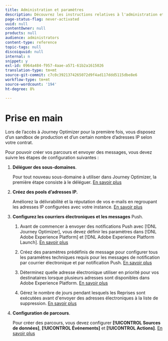 ```yaml
---
title: Administration et paramètres
description: Découvrez les instructions relatives à l'administration et aux paramètres
page-status-flag: never-activated
uuid: null
contentOwner: null
products: null
audience: administrators
content-type: reference
topic-tags: null
discoiquuid: null
internal: n
snippet: y
exl-id: 0964a484-f957-4aae-a571-61b2a1615026
translation-type: tm+mt
source-git-commit: c7c0c3921374265072d9f4ad117ddd5115dbe8e6
workflow-type: tm+mt
source-wordcount: '194'
ht-degree: 8%

---
```



# Prise en main

Lors de l’accès à Journey Optimizer pour la première fois, vous disposez d’un sandbox de production et d’un certain nombre d’adresses IP selon votre contrat.

Pour pouvoir créer vos parcours et envoyer des messages, vous devez suivre les étapes de configuration suivantes :

1. **Déléguer des sous-domaines**.

   Pour tout nouveau sous-domaine à utiliser dans Journey Optimizer, la première étape consiste à le déléguer. [En savoir plus](about-subdomain-delegation.md)

1. **Créez des pools d’adresses IP.**

   Améliorez la délivrabilité et la réputation de vos e-mails en regroupant les adresses IP configurées avec votre instance. [En savoir plus](ip-pools.md)

1. **Configurez les courriers électroniques et les messages** Push.

   1. Avant de commencer à envoyer des notifications Push avec [!DNL Journey Optimizer], vous devez définir les paramètres dans [!DNL Adobe Experience Platform] et [!DNL Adobe Experience Platform Launch]. [En savoir plus](../push-configuration.md)

   1. Créez des paramètres prédéfinis de message pour configurer tous les paramètres techniques requis pour les messages de notification par courrier électronique et par notification Push. [En savoir plus](message-presets.md)

   1. Déterminez quelle adresse électronique utiliser en priorité pour vos destinataires lorsque plusieurs adresses sont disponibles dans Adobe Experience Platform. [En savoir plus](primary-email-addresses.md)

   1. Gérez le nombre de jours pendant lesquels les Reprises sont exécutées avant d&#39;envoyer des adresses électroniques à la liste de suppression. [En savoir plus](get-started-quarantines.md)

1. **Configuration de parcours**.

   Pour créer des parcours, vous devez configurer **[!UICONTROL Sources de données]**, **[!UICONTROL Événements]** et **[!UICONTROL Actions]**. [En savoir plus](about-data-sources-events-actions.md)
